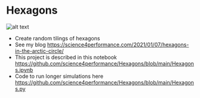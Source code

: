 # Hexagons
![alt text](https://github.com/science4performance/Hexagons/blob/main/Hexagon%206.png)
- Create random tilings of hexagons
- See my blog https://science4performance.com/2021/01/07/hexagons-in-the-arctic-circle/
- This project is described in this notebook https://github.com/science4performance/Hexagons/blob/main/Hexagons.ipynb
- Code to run longer simulations here https://github.com/science4performance/Hexagons/blob/main/Hexagons.py

